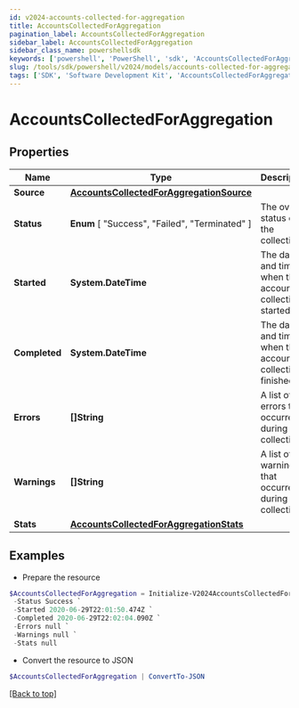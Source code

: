 ```yaml
---
id: v2024-accounts-collected-for-aggregation
title: AccountsCollectedForAggregation
pagination_label: AccountsCollectedForAggregation
sidebar_label: AccountsCollectedForAggregation
sidebar_class_name: powershellsdk
keywords: ['powershell', 'PowerShell', 'sdk', 'AccountsCollectedForAggregation', 'V2024AccountsCollectedForAggregation'] 
slug: /tools/sdk/powershell/v2024/models/accounts-collected-for-aggregation
tags: ['SDK', 'Software Development Kit', 'AccountsCollectedForAggregation', 'V2024AccountsCollectedForAggregation']
---
```



# AccountsCollectedForAggregation

## Properties

Name | Type | Description | Notes
------------ | ------------- | ------------- | -------------
**Source** | [**AccountsCollectedForAggregationSource**](accounts-collected-for-aggregation-source) |  | [required]
**Status** |  **Enum** [  "Success",    "Failed",    "Terminated" ] | The overall status of the collection. | [required]
**Started** | **System.DateTime** | The date and time when the account collection started. | [required]
**Completed** | **System.DateTime** | The date and time when the account collection finished. | [required]
**Errors** | **[]String** | A list of errors that occurred during the collection. | [required]
**Warnings** | **[]String** | A list of warnings that occurred during the collection. | [required]
**Stats** | [**AccountsCollectedForAggregationStats**](accounts-collected-for-aggregation-stats) |  | [required]

## Examples

- Prepare the resource
```powershell
$AccountsCollectedForAggregation = Initialize-V2024AccountsCollectedForAggregation  -Source null `
 -Status Success `
 -Started 2020-06-29T22:01:50.474Z `
 -Completed 2020-06-29T22:02:04.090Z `
 -Errors null `
 -Warnings null `
 -Stats null
```

- Convert the resource to JSON
```powershell
$AccountsCollectedForAggregation | ConvertTo-JSON
```


[[Back to top]](#) 

